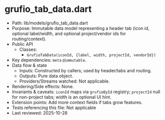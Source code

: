 # grufio_tab_data.dart

- Path: lib/models/grufio_tab_data.dart
- Purpose: Immutable data model representing a header tab (icon id, optional label/width, and optional project/vendor ids for routing/context).
- Public API
  - Classes:
    - `GrufioTabData(iconId, {label, width, projectId, vendorId})`
- Key dependencies: `meta` `@immutable`.
- Data flow & state
  - Inputs: Constructed by callers; used by header/tabs and routing.
  - Outputs: Pure data object.
  - Providers/Streams watched: Not applicable.
- Rendering/Side effects: None.
- Invariants & caveats: `iconId` maps via `grufioById` registry; `projectId` null for non-project tabs; width is an optional UI hint.
- Extension points: Add more context fields if tabs grow features.
- Tests referencing this file: Not applicable
- Last reviewed: 2025-10-28

